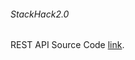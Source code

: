 ###### StackHack2.0 
REST API Source Code <a href="https://github.com/PraveenM24/REST-API-2.git">link</a>. 
